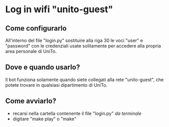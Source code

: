 # Log in wifi "unito-guest"

## Come configurarlo

All'interno del file "login.py" sostituire alla riga 30 le voci "user" e "password" con le credenziali usate solitamente per accedere alla propria area personale di UniTo.

## Dove e quando usarlo?

Il bot funziona solamente quando siete collegati alla rete "unito-guest", che potete trovare in qualsiasi dipartimento di UniTo.

## Come avviarlo?

* recarsi nella cartella contenente il file "login.py" *da terminale*
* digitare "make play" o "make"
